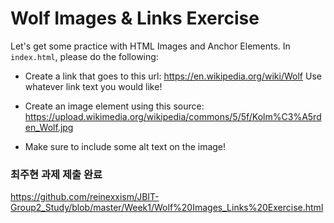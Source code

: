 # Wolf Images & Links Exercise

Let's get some practice with HTML Images and Anchor Elements.  In `index.html`, please do the following:

* Create a link that goes to this url: https://en.wikipedia.org/wiki/Wolf Use whatever link text you would like!

* Create an image element using this source: https://upload.wikimedia.org/wikipedia/commons/5/5f/Kolm%C3%A5rden_Wolf.jpg

* Make sure to include some alt text on the image!

### 최주현 과제 제출 완료
<https://github.com/reinexxism/JBIT-Group2_Study/blob/master/Week1/Wolf%20Images_Links%20Exercise.html>
